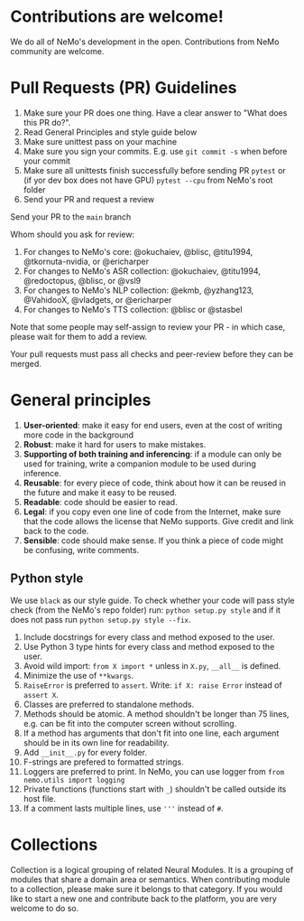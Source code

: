 # Contributions are welcome!

We do all of NeMo's development in the open. Contributions from NeMo community are welcome.


# Pull Requests (PR) Guidelines

1) Make sure your PR does one thing. Have a clear answer to "What does this PR do?".
2) Read General Principles and style guide below
3) Make sure unittest pass on your machine
4) Make sure you sign your commits. E.g. use ``git commit -s`` when before your commit
5) Make sure all unittests finish successfully before sending PR ``pytest`` or (if yor dev box does not have GPU) ``pytest --cpu`` from NeMo's root folder
6) Send your PR and request a review

Send your PR to the `main` branch

Whom should you ask for review:
1. For changes to NeMo's core: @okuchaiev, @blisc, @titu1994, @tkornuta-nvidia, or @ericharper
1. For changes to NeMo's ASR collection: @okuchaiev, @titu1994, @redoctopus, @blisc, or @vsl9
1. For changes to NeMo's NLP collection: @ekmb, @yzhang123, @VahidooX, @vladgets, or @ericharper
1. For changes to NeMo's TTS collection: @blisc or @stasbel

Note that some people may self-assign to review your PR - in which case, please wait for them to add a review.

Your  pull requests must pass all checks and peer-review before they can be merged.

# General principles
1. **User-oriented**: make it easy for end users, even at the cost of writing more code in the background
1. **Robust**: make it hard for users to make mistakes.
1. **Supporting of both training and inferencing**: if a module can only be used for training, write a companion module to be used during inference.
1. **Reusable**: for every piece of code, think about how it can be reused in the future and make it easy to be reused.
1. **Readable**: code should be easier to read.
1. **Legal**: if you copy even one line of code from the Internet, make sure that the code allows the license that NeMo supports. Give credit and link back to the code.
1. **Sensible**: code should make sense. If you think a piece of code might be confusing, write comments.

## Python style
We use ``black`` as our style guide. To check whether your code will pass style check (from the NeMo's repo folder) run:
``python setup.py style`` and if it does not pass run ``python setup.py style --fix``.

1. Include docstrings for every class and method exposed to the user.
1. Use Python 3 type hints for every class and method exposed to the user.
1. Avoid wild import: ``from X import *`` unless in ``X.py``, ``__all__`` is defined.
1. Minimize the use of ``**kwargs``.
1. ``RaiseError`` is preferred to ``assert``. Write: ```if X: raise Error``` instead of ```assert X```.
1. Classes are preferred to standalone methods.
1. Methods should be atomic. A method shouldn't be longer than 75 lines, e.g. can be fit into the computer screen without scrolling.
1. If a method has arguments that don't fit into one line, each argument should be in its own line for readability.
1. Add ``__init__.py`` for every folder.
1. F-strings are prefered to formatted strings.
1. Loggers are preferred to print. In NeMo, you can use logger from ``from nemo.utils import logging``
1. Private functions (functions start with ``_``) shouldn't be called outside its host file.
1. If a comment lasts multiple lines, use ``'''`` instead of ``#``.

# Collections
Collection is a logical grouping of related Neural Modules. It is a grouping of modules that share a domain area or semantics.
When contributing module to a collection, please make sure it belongs to that category. 
If you would like to start a new one and contribute back to the platform, you are very welcome to do so.  
